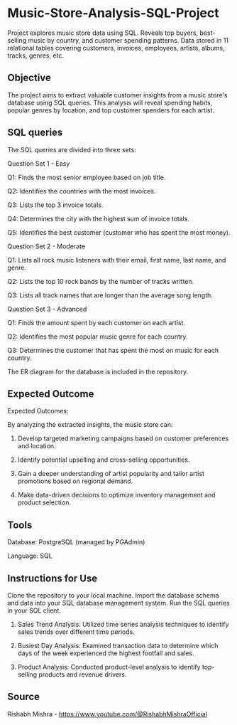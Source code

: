 # Music-Store-Analysis-SQL-Project
Project explores music store data using SQL. Reveals top buyers, best-selling music by country, and customer spending patterns. Data stored in 11 relational tables covering customers, invoices, employees, artists, albums, tracks, genres, etc.

## Objective

The project aims to extract valuable customer insights from a music store's database using SQL queries. This analysis will reveal spending habits, popular genres by location, and top customer spenders for each artist.
## SQL queries

The SQL queries are divided into three sets:


Question Set 1 - Easy


Q1: Finds the most senior employee based on job title.

Q2: Identifies the countries with the most invoices.

Q3: Lists the top 3 invoice totals.

Q4: Determines the city with the highest sum of invoice totals.

Q5: Identifies the best customer (customer who has spent the most money).


Question Set 2 - Moderate


Q1: Lists all rock music listeners with their email, first name, last name, and genre.

Q2: Lists the top 10 rock bands by the number of tracks written.

Q3: Lists all track names that are longer than the average song length.


Question Set 3 - Advanced


Q1: Finds the amount spent by each customer on each artist.

Q2: Identifies the most popular music genre for each country.

Q3: Determines the customer that has spent the most on music for each country.

The ER diagram for the database is included in the repository.
## Expected Outcome

Expected Outcomes:

By analyzing the extracted insights, the music store can:

1. Develop targeted marketing campaigns based on customer preferences and location.

2. Identify potential upselling and cross-selling opportunities.

3. Gain a deeper understanding of artist popularity and tailor artist promotions based on regional demand.

4. Make data-driven decisions to optimize inventory management and product selection.
## Tools

Database: PostgreSQL (managed by PGAdmin)

Language: SQL
## Instructions for Use

Clone the repository to your local machine.
Import the database schema and data into your SQL database management system.
Run the SQL queries in your SQL client.

1. Sales Trend Analysis: Utilized time series analysis techniques to identify sales trends over different time periods.

2. Busiest Day Analysis: Examined transaction data to determine which days of the week experienced the highest footfall and sales.

3. Product Analysis: Conducted product-level analysis to identify top-selling products and revenue drivers.
## Source

Rishabh Mishra - https://www.youtube.com/@RishabhMishraOfficial
